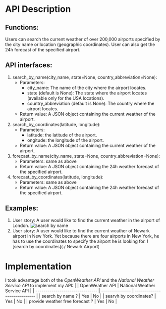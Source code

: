 # API Description
## Functions: 
Users can search the current weather of over 200,000 airports specified by the city name or location (geographic coordinates). User can also get the 24h forecast of the specified airport.

## API interfaces:
1. search_by_name(city_name, state=None, country_abbreviation=None):
    * Parameters:
        * city_name: The name of the city where the airport locates.
        * state (default is None): The state where the airport locates (available only for the USA locations).
        * country_abbreviation (default is None): The country where the airport locates.
    * Return value: A JSON object containing the current weather of the airport.
2. search_by_coordinates(latitude, longitude):
    * Parameters:
        * latitude: the latitude of the airport.
        * ongitude: the longitude of the airport.
    * Return value: A JSON object containing the current weather of the airport.
3. forecast_by_name(city_name, state=None, country_abbreviation=None):
    * Parameters: same as above
    * Return value: A JSON object containing the 24h weather forecast of the specified airport.
4. forecast_by_coordinates(latitude, longitude):
    * Parameters: same as above
    * Return value: A JSON object containing the 24h weather forecast of the specified airport.

## Examples:
1. User story: A user would like to find the current weather in the airport of London.
![search by name](./ "London Airport")
2. User story: A user would like to find the current weather of Newark airport in New York. Yet because there are four airports in New York, he has to use the coordinates to specify the airport he is looking for.
![search by coordinates](./ Newark Airport)

# Implementation
I took advantage both of the _OpenWeather API_ and the _National Weather Service API_ to implement my API:
|                                 | OpenWeather API | National Weather Service API |
| ------------------------------- | --------------- | ---------------------------- |
|         search by name ?        |       Yes       |              No              |
|     searvh by coordinates?      |       Yes       |              No              |
| provide weather free forecast ? |       Yes       |              No              |

